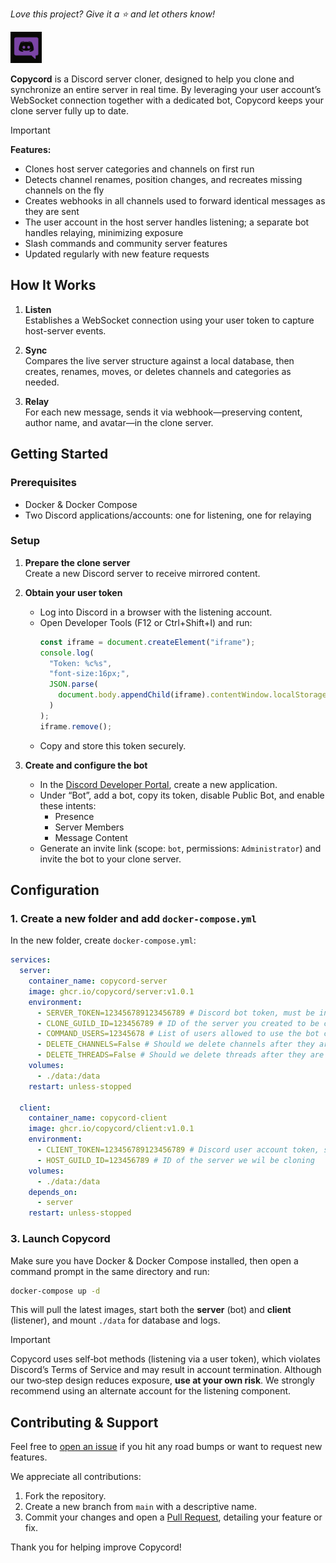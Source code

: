 _Love this project? Give it a ⭐️ and let others know!_

<p align="left">
  <img src="logo/logo.png" alt="Copycord Logo" width="50"/>
</p>

**Copycord** is a Discord server cloner, designed to help you clone and synchronize an entire server in real time. By leveraging your user account’s WebSocket connection together with a dedicated bot, Copycord keeps your clone server fully up to date.

> [!IMPORTANT]
> **Features:**
> - Clones host server categories and channels on first run
> - Detects channel renames, position changes, and recreates missing channels on the fly
> - Creates webhooks in all channels used to forward identical messages as they are sent
> - The user account in the host server handles listening; a separate bot handles relaying, minimizing exposure
> - Slash commands and community server features
> - Updated regularly with new feature requests


## How It Works

1. **Listen**  
   Establishes a WebSocket connection using your user token to capture host-server events.

2. **Sync**  
   Compares the live server structure against a local database, then creates, renames, moves, or deletes channels and categories as needed.

3. **Relay**  
   For each new message, sends it via webhook—preserving content, author name, and avatar—in the clone server.


## Getting Started

### Prerequisites

- Docker & Docker Compose  
- Two Discord applications/accounts: one for listening, one for relaying

### Setup

1. **Prepare the clone server**  
   Create a new Discord server to receive mirrored content.  

2. **Obtain your user token**  
   - Log into Discord in a browser with the listening account.  
   - Open Developer Tools (F12 or Ctrl+Shift+I) and run:
      ```js
      const iframe = document.createElement("iframe");
      console.log(
        "Token: %c%s",
        "font-size:16px;",
        JSON.parse(
          document.body.appendChild(iframe).contentWindow.localStorage.token
        )
      );
      iframe.remove();
      ```
   - Copy and store this token securely.

3. **Create and configure the bot**  
   - In the [Discord Developer Portal](https://discord.com/developers/applications), create a new application.  
   - Under “Bot”, add a bot, copy its token, disable Public Bot, and enable these intents:  
     - Presence  
     - Server Members  
     - Message Content  
   - Generate an invite link (scope: `bot`, permissions: `Administrator`) and invite the bot to your clone server.

## Configuration

### 1. Create a new folder and add `docker-compose.yml`

In the new folder, create `docker-compose.yml`:

```yaml
services:
  server:
    container_name: copycord-server
    image: ghcr.io/copycord/server:v1.0.1
    environment:
      - SERVER_TOKEN=123456789123456789 # Discord bot token, must be invited into the cloned server
      - CLONE_GUILD_ID=123456789 # ID of the server you created to be cloned
      - COMMAND_USERS=12345678 # List of users allowed to use the bot commands, separated by commas
      - DELETE_CHANNELS=False # Should we delete channels after they are deleted from the host server? WARNING: This will delete the channel and all of its messages
      - DELETE_THREADS=False # Should we delete threads after they are deleted from the host server? WARNING: This will delete the thread and all of its messages
    volumes:
      - ./data:/data
    restart: unless-stopped

  client:
    container_name: copycord-client
    image: ghcr.io/copycord/client:v1.0.1
    environment:
      - CLIENT_TOKEN=123456789123456789 # Discord user account token, see "Getting Started"
      - HOST_GUILD_ID=123456789 # ID of the server we wil be cloning
    volumes:
      - ./data:/data
    depends_on:
      - server
    restart: unless-stopped
```

### 3. Launch Copycord

Make sure you have Docker & Docker Compose installed, then open a command prompt in the same directory and run:

```bash
docker-compose up -d
```

This will pull the latest images, start both the **server** (bot) and **client** (listener), and mount `./data` for database and logs.

> [!IMPORTANT]
> Copycord uses self‑bot methods (listening via a user token), which violates Discord’s Terms of Service and may result in account termination. Although our two‑step design reduces exposure, **use at your own risk**. We strongly recommend using an alternate account for the listening component.

## Contributing & Support

Feel free to [open an issue](https://github.com/Copycord/Copycord/issues) if you hit any road bumps or want to request new features.

We appreciate all contributions:

1. Fork the repository.  
2. Create a new branch from `main` with a descriptive name.  
3. Commit your changes and open a [Pull Request](https://github.com/copycord/copycord/pulls), detailing your feature or fix.

Thank you for helping improve Copycord!

